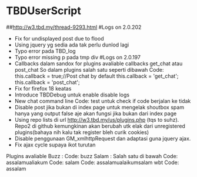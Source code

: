 TBDUserScript
=============

##http://w3.tbd.my/thread-9293.html
#Logs on 2.0.202
* Fix for undisplayed post due to flood
* Using jquery yg sedia ada tak perlu dunlod lagi
* Typo error pada TBD_log
* Typo error missing p pada tmp div
#Logs on 2.0.197
* Callbacks dalam sandox for plugins avaliable callbacks get_chat atau post_chat
So dalam plugins salah satu seperti dibawah
Code:
this.callback = true;//Post chat by default
this.callback = 'get_chat';
this.callback = 'post_chat';
* Fix for firefox 18 keatas
* Introduce TBDDebug untuk enable disable logs
* New chat command line
Code:
test
untuk check if code berjalan ke tidak
* Disable post jika bukan di index page untuk mengelak shoutbox spam hanya yang output false aje akan fungsi jika bukan dari index page
* Using repo lists di url http://w3.tbd.my/us/plugins.php (tqs to suhz). Repo2 di github kemungkinan akan berubah utk elak dari unregistered plugins(bahaya nih kalu tak register bleh curik cookies)
* Disable penggunaan GM_xmlhttpRequest dan adaptasi guna jquery ajax.
* Fix ajax cycle supaya ikot turutan

Plugins avaliable
Buzz :
Code:
buzz
Salam : Salah satu di bawah
Code:
assalamualiakum
Code:
salam
Code:
assalamualaikumsalam wbt
Code:
assalam



